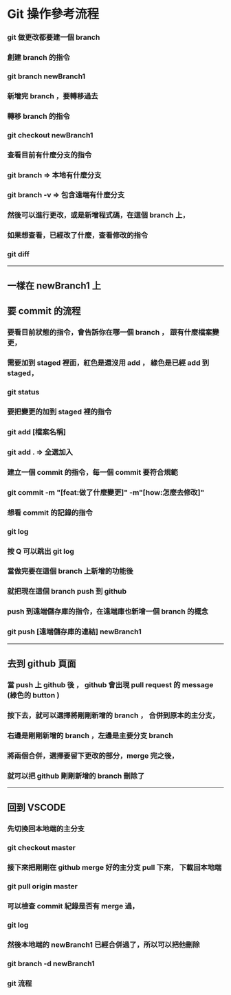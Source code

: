 # Git 操作參考流程
### git 做更改都要建一個 branch
### 創建 branch 的指令
### git branch newBranch1
### 新增完 branch ，要轉移過去
### 轉移 branch 的指令
### git checkout newBranch1
### 查看目前有什麼分支的指令
### git branch => 本地有什麼分支
### git branch -v => 包含遠端有什麼分支
### 然後可以進行更改，或是新增程式碼，在這個 branch 上，
### 如果想查看，已經改了什麼，查看修改的指令
### git diff

---
## 一樣在 newBranch1 上
## 要 commit 的流程
### 要看目前狀態的指令，會告訴你在哪一個 branch ， 跟有什麼檔案變更，
### 需要加到 staged 裡面，紅色是還沒用 add ， 綠色是已經 add 到 staged，
### git status
### 要把變更的加到 staged 裡的指令
### git add [檔案名稱]
### git add . => 全選加入
### 建立一個 commit 的指令，每一個 commit 要符合規範
### git commit -m "[feat:做了什麼變更]" -m"[how:怎麼去修改]"
### 想看 commit 的記錄的指令
### git log
### 按 Q 可以跳出 git log
### 當做完要在這個 branch 上新增的功能後
### 就把現在這個 branch push 到 github
### push 到遠端儲存庫的指令，在遠端庫也新增一個 branch 的概念
### git push [遠端儲存庫的連結] newBranch1
---
## 去到 github 頁面
### 當 push 上 github 後 ， github 會出現 pull request 的 message (綠色的 button )
### 按下去，就可以選擇將剛剛新增的 branch ， 合併到原本的主分支，
### 右邊是剛剛新增的 branch ，左邊是主要分支 branch
### 將兩個合併，選擇要留下更改的部分，merge 完之後，
### 就可以把 github 剛剛新增的 branch 刪除了
---
## 回到 VSCODE
### 先切換回本地端的主分支
### git checkout master
### 接下來把剛剛在 github merge 好的主分支 pull 下來， 下載回本地端
### git pull origin master
### 可以檢查 commit 紀錄是否有 merge 過，
### git log
### 然後本地端的 newBranch1 已經合併過了，所以可以把他刪除
### git branch -d newBranch1
### git 流程